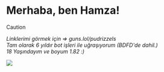 # Merhaba, ben Hamza!

> [!CAUTION]
> *Linklerimi görmek için => guns.lol/pudrizzels*\
> *Tam olarak 6 yıldır bot işleri ile uğraşıyorum (BDFD'de dahil.)*\
> *18 Yaşındayım ve boyum 1.82 :)*


<img src="https://komarev.com/ghpvc/?username=pudrizzel"><br/>
